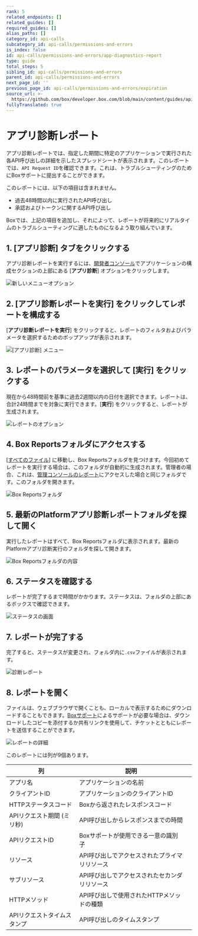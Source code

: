 ```yaml
---
rank: 5
related_endpoints: []
related_guides: []
required_guides: []
alias_paths: []
category_id: api-calls
subcategory_id: api-calls/permissions-and-errors
is_index: false
id: api-calls/permissions-and-errors/app-diagnostics-report
type: guide
total_steps: 5
sibling_id: api-calls/permissions-and-errors
parent_id: api-calls/permissions-and-errors
next_page_id: ''
previous_page_id: api-calls/permissions-and-errors/expiration
source_url: >-
  https://github.com/box/developer.box.com/blob/main/content/guides/api-calls/permissions-and-errors/app-diagnostics-report.md
fullyTranslated: true
---
```

# アプリ診断レポート

アプリ診断レポートでは、指定した期間に特定のアプリケーションで実行された各API呼び出しの詳細を示したスプレッドシートが表示されます。このレポートでは、`API Request ID`を確認できます。これは、トラブルシューティングのためにBoxサポートに提出することができます。

<Message type="warning">

このレポートには、以下の項目は含まれません。

* 過去48時間以内に実行されたAPI呼び出し
* 承認およびトークンに関するAPI呼び出し

Boxでは、上記の項目を追加し、それによって、レポートが将来的にリアルタイムのトラブルシューティングに適したものになるよう取り組んでいます。

</Message>

## 1. \[**アプリ診断**] タブをクリックする

アプリ診断レポートを実行するには、[開発者コンソール][console]でアプリケーションの構成セクションの上部にある \[**アプリ診断**] オプションをクリックします。

<ImageFrame center shadow>

![新しいメニューオプション](./images/New-Menu-Option.png)

</ImageFrame>

## 2. \[**アプリ診断レポートを実行**] をクリックしてレポートを構成する

\[**アプリ診断レポートを実行**] をクリックすると、レポートのフィルタおよびパラメータを選択するためのポップアップが表示されます。

<ImageFrame center shadow>

![\[アプリ診断\] メニュー](./images/Menu-Option-Screen.png)

</ImageFrame>

## 3. レポートのパラメータを選択して \[**実行**] をクリックする

現在から48時間前を基準に過去2週間以内の日付を選択できます。レポートは、合計24時間までを対象に実行できます。\[**実行**] をクリックすると、レポートが生成されます。

<ImageFrame center shadow>

![レポートのオプション](./images/Report-Option-Screen.png)

</ImageFrame>

## 4. Box Reportsフォルダにアクセスする

\[[すべてのファイル][allfiles]] に移動し、Box Reportsフォルダを見つけます。今回初めてレポートを実行する場合は、このフォルダが自動的に生成されます。管理者の場合、これは、[管理コンソールのレポート][reports]にアクセスした場合と同じフォルダです。このフォルダを開きます。

<ImageFrame center shadow>

![Box Reportsフォルダ](./images/Box-Report-Folder.png)

</ImageFrame>

## 5. 最新のPlatformアプリ診断レポートフォルダを探して開く

実行したレポートはすべて、Box Reportsフォルダに表示されます。最新のPlatformアプリ診断実行のフォルダを探して開きます。

<ImageFrame center shadow>

![Box Reportsフォルダの内容](./images/Box-Report-Folder-Contents.png)

</ImageFrame>

## 6. ステータスを確認する

レポートが完了するまで時間がかかります。ステータスは、フォルダの上部にあるボックスで確認できます。

<ImageFrame center shadow>

![ステータスの画面](./images/App-Diagnostics-Status.png)

</ImageFrame>

## 7. レポートが完了する

完了すると、ステータスが変更され、フォルダ内に`.csv`ファイルが表示されます。

<ImageFrame center shadow>

![診断レポート](./images/Diagnostics-Report.png)

</ImageFrame>

## 8. レポートを開く

ファイルは、ウェブブラウザで開くことも、ローカルで表示するためにダウンロードすることもできます。[Boxサポート][support]によるサポートが必要な場合は、ダウンロードしたコピーを添付するか共有リンクを使用して、チケットとともにレポートを送信することができます。

<ImageFrame center shadow>

![レポートの詳細](./images/Report-Details.png)

</ImageFrame>

このレポートには列が9個あります。

<!-- markdownlint-disable line-length -->

| 列                | 説明                       |   |
| ---------------- | ------------------------ | - |
| アプリ名             | アプリケーションの名前              |   |
| クライアントID         | アプリケーションのクライアントID        |   |
| HTTPステータスコード     | Boxから返されたレスポンスコード        |   |
| APIリクエスト期間 (ミリ秒) | API呼び出しからレスポンスまでの時間      |   |
| APIリクエストID       | Boxサポートが使用できる一意の識別子      |   |
| リソース             | API呼び出しでアクセスされたプライマリリソース |   |
| サブリソース           | API呼び出しでアクセスされたセカンダリリソース |   |
| HTTPメソッド         | API呼び出しで使用されたHTTPメソッドの種類 |   |
| APIリクエストタイムスタンプ  | API呼び出しのタイムスタンプ          |   |

[support]: https://support.box.com/hc/en-us/requests/new

[console]: https://app.box.com/developers/console

[allfiles]: https://app.box.com/folder/0

<!-- i18n-enable localize-links -->

[reports]: https://support.box.com/hc/ja/articles/360043696534-レポートの実行

<!-- i18n-disable localize-links -->
